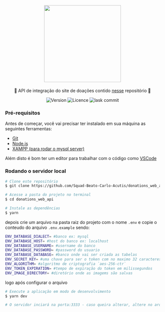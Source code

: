 <h1 align="center">
    <img src="https://user-images.githubusercontent.com/54871916/131072118-025504ed-94c7-46f0-b527-43515359c942.png" width="250px" />
</h1>
<p align="center">🚀 API de integração do site de doações contido <a href="https://github.com/luizbp/doacoesWeb">nesse</a> repositório 🚀</p>

<p align="center"> 
  <img src="https://img.shields.io/github/package-json/v/Squad-Beato-Carlo-Acutis/donations_web_api" alt="Version">
  <img src="https://img.shields.io/github/license/Squad-Beato-Carlo-Acutis/donations_web_api" alt="Licence">
  <img src="https://img.shields.io/github/commit-activity/w/Squad-Beato-Carlo-Acutis/donations_web_api" alt="lask commit">
</p>

### Pré-requisitos

Antes de começar, você vai precisar ter instalado em sua máquina as seguintes ferramentas:
- [Git](https://git-scm.com) 
- [Node.js](https://nodejs.org/en/)
- [XAMPP (para rodar o mysql server)](https://www.apachefriends.org/pt_br/index.html)

Além disto é bom ter um editor para trabalhar com o código como [VSCode](https://code.visualstudio.com/)

### Rodando o servidor local

```bash
# Clone este repositório
$ git clone https://github.com/Squad-Beato-Carlo-Acutis/donations_web_api.git

# Acesse a pasta do projeto no terminal
$ cd donations_web_api

# Instale as dependências
$ yarn
```

depois crie um arquivo na pasta raiz do projeto com o nome `.env` e copie o conteudo do arquivo `.env.example` sendo:
```bash
ENV_DATABASE_DIALECT= #banco ex: mysql
ENV_DATABASE_HOST= #host do banco ex: localhost
ENV_DATABASE_USERNAME= #username do banco
ENV_DATABASE_PASSWORD= #password do usuario
ENV_DATABASE_DATABASE= #banco onde vai ser criada as tabelas
ENV_SECRET_KEY= #uma chave para ser o token com no maximo 32 caracteres
ENV_ALGORITHM= #algoritmo de criptografia `aes-256-ctr`
ENV_TOKEN_EXPIRATION= #tempo de expiração do token em milissegundos
ENV_IMAGE_DIRECTORY= #diretório onde as imagems são salvas
```

logo após configurar o arquivo

```bash
# Execute a aplicação em modo de desenvolvimento
$ yarn dev

# O servidor inciará na porta:3333 - caso queira alterar, altere no arquivo app/server.ts
```
